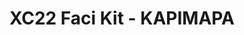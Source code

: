 ---
title: XC22 Faci Kit - KAPIMAPA
redirect_to: https://drive.google.com/drive/folders/1WChPrMGScWH_R0QM4QfCYQJQIrC5UXct?usp=sharing
redirect_from: 
  - /XC22_KAPIMAPA_FaciKit
  - /xc22_kapimapa_facikit
---